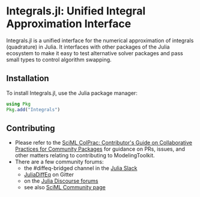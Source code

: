 # Integrals.jl: Unified Integral Approximation Interface

Integrals.jl is a unified interface for the numerical approximation of integrals
(quadrature) in Julia. It interfaces with other packages of the Julia ecosystem
to make it easy to test alternative solver packages and pass small types to
control algorithm swapping.

## Installation

To install Integrals.jl, use the Julia package manager:

```julia
using Pkg
Pkg.add("Integrals")
```

## Contributing

- Please refer to the
  [SciML ColPrac: Contributor's Guide on Collaborative Practices for Community Packages](https://github.com/SciML/ColPrac/blob/master/README.md)
  for guidance on PRs, issues, and other matters relating to contributing to ModelingToolkit.
- There are a few community forums:
    - the #diffeq-bridged channel in the [Julia Slack](https://julialang.org/slack/)
    - [JuliaDiffEq](https://gitter.im/JuliaDiffEq/Lobby) on Gitter
    - on the [Julia Discourse forums](https://discourse.julialang.org/)
    - see also [SciML Community page](https://sciml.ai/community/)

